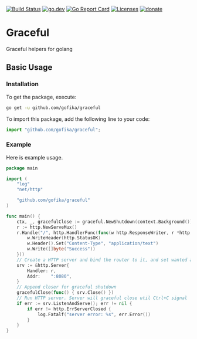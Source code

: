 [![Build Status](https://github.com/gofika/graceful/workflows/build/badge.svg)](https://github.com/gofika/graceful)
[![go.dev](https://img.shields.io/badge/go.dev-reference-007d9c?logo=go&logoColor=white)](https://pkg.go.dev/github.com/gofika/graceful)
[![Go Report Card](https://goreportcard.com/badge/github.com/gofika/graceful)](https://goreportcard.com/report/github.com/gofika/graceful)
[![Licenses](https://img.shields.io/github/license/gofika/graceful)](LICENSE)
[![donate](https://img.shields.io/badge/Donate-PayPal-green.svg)](https://www.buymeacoffee.com/illi)

# Graceful

Graceful helpers for golang

## Basic Usage

### Installation

To get the package, execute:

```bash
go get -u github.com/gofika/graceful
```

To import this package, add the following line to your code:

```js
import "github.com/gofika/graceful";
```

### Example

Here is example usage.

```go
package main

import (
    "log"
    "net/http"

    "github.com/gofika/graceful"
)

func main() {
    ctx, _, gracefulClose := graceful.NewShutdown(context.Background())
    r := http.NewServeMux()
    r.Handle("/", http.HandlerFunc(func(w http.ResponseWriter, r *http.Request) {
        w.WriteHeader(http.StatusOK)
        w.Header().Set("Content-Type", "application/text")
        w.Write([]byte("Success"))
    }))
    // Create a HTTP server and bind the router to it, and set wanted address
    srv := &http.Server{
        Handler: r,
        Addr:    ":8080",
    }
    // Append closer for graceful shutdown
    gracefulClose(func() { srv.Close() })
    // Run HTTP server. Server will graceful close util Ctrl+C signal
    if err := srv.ListenAndServe(); err != nil {
        if err != http.ErrServerClosed {
            log.Fatalf("server error: %s", err.Error())
        }
    }
}
```
